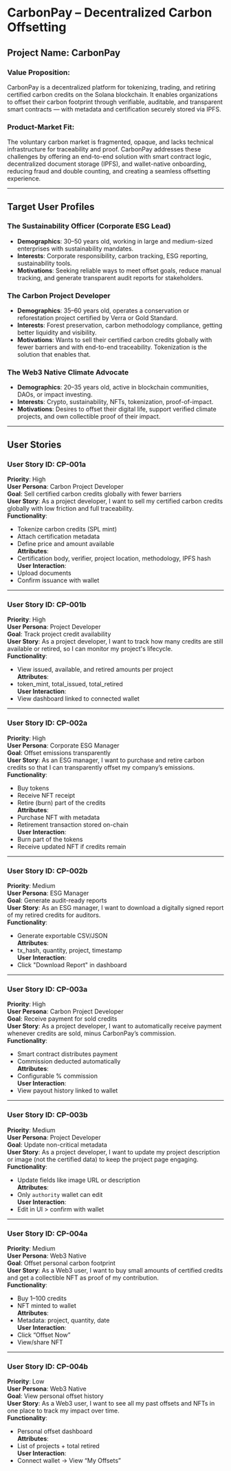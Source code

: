 # CarbonPay – Decentralized Carbon Offsetting

## Project Name: CarbonPay

### Value Proposition:
CarbonPay is a decentralized platform for tokenizing, trading, and retiring certified carbon credits on the Solana blockchain. It enables organizations to offset their carbon footprint through verifiable, auditable, and transparent smart contracts — with metadata and certification securely stored via IPFS.

### Product-Market Fit:
The voluntary carbon market is fragmented, opaque, and lacks technical infrastructure for traceability and proof. CarbonPay addresses these challenges by offering an end-to-end solution with smart contract logic, decentralized document storage (IPFS), and wallet-native onboarding, reducing fraud and double counting, and creating a seamless offsetting experience.

---

## Target User Profiles

### The Sustainability Officer (Corporate ESG Lead)
- **Demographics**: 30–50 years old, working in large and medium-sized enterprises with sustainability mandates.
- **Interests**: Corporate responsibility, carbon tracking, ESG reporting, sustainability tools.
- **Motivations**: Seeking reliable ways to meet offset goals, reduce manual tracking, and generate transparent audit reports for stakeholders.

### The Carbon Project Developer
- **Demographics**: 35–60 years old, operates a conservation or reforestation project certified by Verra or Gold Standard.
- **Interests**: Forest preservation, carbon methodology compliance, getting better liquidity and visibility.
- **Motivations**: Wants to sell their certified carbon credits globally with fewer barriers and with end-to-end traceability. Tokenization is the solution that enables that.

### The Web3 Native Climate Advocate
- **Demographics**: 20–35 years old, active in blockchain communities, DAOs, or impact investing.
- **Interests**: Crypto, sustainability, NFTs, tokenization, proof-of-impact.
- **Motivations**: Desires to offset their digital life, support verified climate projects, and own collectible proof of their impact.

---

## User Stories

### User Story ID: CP-001a
**Priority**: High  
**User Persona**: Carbon Project Developer  
**Goal**: Sell certified carbon credits globally with fewer barriers  
**User Story**: As a project developer, I want to sell my certified carbon credits globally with low friction and full traceability.  
**Functionality**:
- Tokenize carbon credits (SPL mint)
- Attach certification metadata
- Define price and amount available  
**Attributes**:
- Certification body, verifier, project location, methodology, IPFS hash  
**User Interaction**:
- Upload documents
- Confirm issuance with wallet

---

### User Story ID: CP-001b  
**Priority**: High  
**User Persona**: Project Developer  
**Goal**: Track project credit availability  
**User Story**: As a project developer, I want to track how many credits are still available or retired, so I can monitor my project's lifecycle.  
**Functionality**:
- View issued, available, and retired amounts per project  
**Attributes**:
- token_mint, total_issued, total_retired  
**User Interaction**:
- View dashboard linked to connected wallet

---

### User Story ID: CP-002a  
**Priority**: High  
**User Persona**: Corporate ESG Manager  
**Goal**: Offset emissions transparently  
**User Story**: As an ESG manager, I want to purchase and retire carbon credits so that I can transparently offset my company’s emissions.  
**Functionality**:
- Buy tokens
- Receive NFT receipt
- Retire (burn) part of the credits  
**Attributes**:
- Purchase NFT with metadata
- Retirement transaction stored on-chain  
**User Interaction**:
- Burn part of the tokens
- Receive updated NFT if credits remain

---

### User Story ID: CP-002b  
**Priority**: Medium  
**User Persona**: ESG Manager  
**Goal**: Generate audit-ready reports  
**User Story**: As an ESG manager, I want to download a digitally signed report of my retired credits for auditors.  
**Functionality**:
- Generate exportable CSV/JSON  
**Attributes**:
- tx_hash, quantity, project, timestamp  
**User Interaction**:
- Click "Download Report" in dashboard

---

### User Story ID: CP-003a  
**Priority**: High  
**User Persona**: Carbon Project Developer  
**Goal**: Receive payment for sold credits  
**User Story**: As a project developer, I want to automatically receive payment whenever credits are sold, minus CarbonPay’s commission.  
**Functionality**:
- Smart contract distributes payment
- Commission deducted automatically  
**Attributes**:
- Configurable % commission  
**User Interaction**:
- View payout history linked to wallet

---

### User Story ID: CP-003b  
**Priority**: Medium  
**User Persona**: Project Developer  
**Goal**: Update non-critical metadata  
**User Story**: As a project developer, I want to update my project description or image (not the certified data) to keep the project page engaging.  
**Functionality**:
- Update fields like image URL or description  
**Attributes**:
- Only `authority` wallet can edit  
**User Interaction**:
- Edit in UI > confirm with wallet

---

### User Story ID: CP-004a  
**Priority**: Medium  
**User Persona**: Web3 Native  
**Goal**: Offset personal carbon footprint  
**User Story**: As a Web3 user, I want to buy small amounts of certified credits and get a collectible NFT as proof of my contribution.  
**Functionality**:
- Buy 1–100 credits
- NFT minted to wallet  
**Attributes**:
- Metadata: project, quantity, date  
**User Interaction**:
- Click “Offset Now”
- View/share NFT

---

### User Story ID: CP-004b  
**Priority**: Low  
**User Persona**: Web3 Native  
**Goal**: View personal offset history  
**User Story**: As a Web3 user, I want to see all my past offsets and NFTs in one place to track my impact over time.  
**Functionality**:
- Personal offset dashboard  
**Attributes**:
- List of projects + total retired  
**User Interaction**:
- Connect wallet → View “My Offsets”